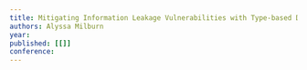 ```yaml
---
title: Mitigating Information Leakage Vulnerabilities with Type-based Data Isolation
authors: Alyssa Milburn
year: 
published: [[]]
conference: 
---
```


